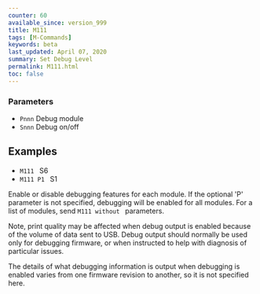 ```yaml
---
counter: 60
available_since: version_999
title: M111
tags: [M-Commands] 
keywords: beta 
last_updated: April 07, 2020 
summary: Set Debug Level 
permalink: M111.html
toc: false 
---
```



### Parameters

* `Pnnn` Debug module
* `Snnn` Debug on/off

## Examples

* ` M111  ` S6
* ` M111 P1  ` S1

Enable or disable debugging features for each module. If the optional 'P' parameter is not specified, debugging will be enabled for all modules. For a list of modules, send ` M111 without  ` parameters.

Note, print quality may be affected when debug output is enabled because of the volume of data sent to USB. Debug output should normally be used only for debugging firmware, or when instructed to help with diagnosis of particular issues.

The details of what debugging information is output when debugging is enabled varies from one firmware revision to another, so it is not specified here.

